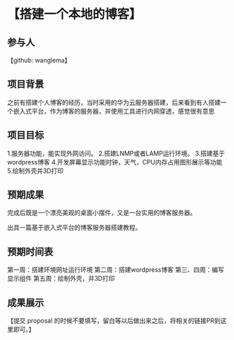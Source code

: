 # 【搭建一个本地的博客】

## 参与人

【github: wanglema】

## 项目背景

之前有搭建个人博客的经历，当时采用的华为云服务器搭建，后来看到有人搭建一个嵌入式平台，作为博客的服务器，并使用工具进行内网穿透，感觉很有意思

## 项目目标

1.服务器功能，能实现外网访问。
2.搭建LNMP或者LAMP运行环境。
3.搭建基于wordpress博客
4.开发屏幕显示功能时钟，天气，CPU内存占用图形展示等功能
5.绘制外壳并3D打印

## 预期成果

完成后既是一个漂亮美观的桌面小摆件，又是一台实用的博客服务器。

出具一篇基于嵌入式平台的博客服务器搭建教程。

## 预期时间表

第一周：搭建环境网址运行环境
第二周：搭建wordpress博客
第三、四周：编写显示组件
第五周：绘制外壳，并3D打印


## 成果展示

【提交 proposal 的时候不要填写，留白等以后做出来之后，将相关的链接PR到这里即可。】
